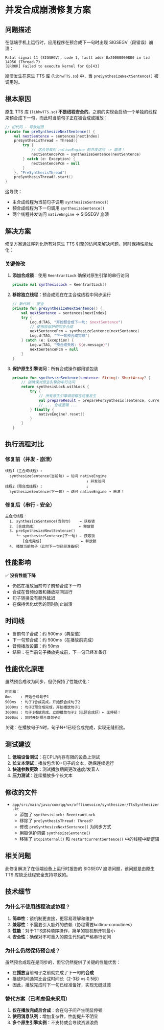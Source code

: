 # 并发合成崩溃修复方案

## 问题描述

在低端手机上运行时，应用程序在预合成下一句时出现 SIGSEGV（段错误）崩溃：

```
Fatal signal 11 (SIGSEGV), code 1, fault addr 0x20000000800 in tid 14956 (Thread-7)
[ERROR] Failed to execute kernel for Op[43]
```

崩溃发生在原生 TTS 库 (`libhwTTS.so`) 中，当 `preSynthesizeNextSentence()` 被调用时。

## 根本原因

原生 TTS 库 (`libhwTTS.so`) **不是线程安全的**。之前的实现会启动一个单独的线程来预合成下一句，而此时当前句子正在被合成或播放：

```kotlin
// 旧代码 - 导致崩溃
private fun preSynthesizeNextSentence() {
    val nextSentence = sentences[nextIndex]
    preSynthesisThread = Thread({
        try {
            // 这会导致对 nativeEngine 的并发访问 -> 崩溃！
            nextSentencePcm = synthesizeSentence(nextSentence)
        } catch (e: Exception) {
            nextSentencePcm = null
        }
    }, "PreSynthesisThread")
    preSynthesisThread?.start()
}
```

这导致：
- 主合成线程为当前句子调用 `synthesizeSentence()`
- 预合成线程为下一句调用 `synthesizeSentence()`
- 两个线程并发访问 `nativeEngine` → SIGSEGV 崩溃

## 解决方案

修复方案通过序列化所有对原生 TTS 引擎的访问来解决问题，同时保持性能优化：

### 关键修改

1. **添加合成锁**：使用 `ReentrantLock` 确保对原生引擎的串行访问
   ```kotlin
   private val synthesisLock = ReentrantLock()
   ```

2. **移除独立线程**：预合成现在在主合成线程中同步运行
   ```kotlin
   // 新代码 - 安全
   private fun preSynthesizeNextSentence() {
       val nextSentence = sentences[nextIndex]
       try {
           Log.d(TAG, "开始预合成下一句: $nextSentence")
           // 使用锁保护的同步合成
           nextSentencePcm = synthesizeSentence(nextSentence)
           Log.d(TAG, "下一句预合成完成")
       } catch (e: Exception) {
           Log.w(TAG, "预合成失败: ${e.message}")
           nextSentencePcm = null
       }
   }
   ```

3. **保护原生引擎访问**：所有合成操作都用锁包装
   ```kotlin
   private fun synthesizeSentence(sentence: String): ShortArray? {
       // 锁确保对原生引擎的串行访问
       return synthesisLock.withLock {
           try {
               // 所有原生引擎调用都在这里发生
               val prepareResult = prepareForSynthesis(sentence, currentSpeed, currentVolume)
               // ... 合成逻辑 ...
           } finally {
               nativeEngine?.reset()
           }
       }
   }
   ```

## 执行流程对比

### 修复前（并发 - 崩溃）
```
线程1（主合成线程）:
  synthesizeSentence(当前句) → 访问 nativeEngine
                                     ↓ 并发访问
线程2（预合成线程）:                    ↓
  synthesizeSentence(下一句) → 访问 nativeEngine → 崩溃！
```

### 修复后（串行 - 安全）
```
主合成线程：
  1. synthesizeSentence(当前句)    ← 获取锁
  2. [合成完成]                    ← 释放锁
  3. preSynthesizeNextSentence()
     └─ synthesizeSentence(下一句) ← 获取锁
        [合成完成]                  ← 释放锁
  4. 播放当前句子（此时下一句已经准备好）
```

## 性能影响

✅ **没有性能下降**
- 仍然在播放当前句子前预合成下一句
- 合成在音频设置和播放期间进行
- 句子转换没有额外延迟
- 在保持优化优势的同时防止崩溃

## 时间线

- 当前句子合成：约 500ms（典型值）
- 下一句预合成：约 500ms（在播放前完成）
- 音频播放设置：约 50ms
- 结果：在当前句子播放完成前，下一句已经准备好

## 性能优化原理

虽然预合成改为同步，但仍保持了性能优化：

```
时间轴：
0ms    : 开始合成句子1
500ms  : 句子1合成完成，开始预合成句子2
1000ms : 句子2预合成完成，开始播放句子1
3000ms : 句子1播放完成，立即播放句子2（已预合成好）← 无停顿！
3000ms : 同时开始预合成句子3
```

关键：在播放句子N时，句子N+1已经合成完成，实现无缝衔接。

## 测试建议

1. **低端设备测试**：在CPU/内存有限的设备上测试
2. **长文本测试**：播放包含10+句子的文本，确保连续运行
3. **快速参数更改**：测试播放期间更改速度/发音人
4. **压力测试**：连续播放多个长文本

## 修改的文件

- `app/src/main/java/com/qq/wx/offlinevoice/synthesizer/TtsSynthesizer.kt`
  - 添加了 `synthesisLock: ReentrantLock`
  - 移除了 `preSynthesisThread: Thread?`
  - 修改 `preSynthesizeNextSentence()` 为同步方式
  - 用锁保护包装 `synthesizeSentence()`
  - 移除了 `stopInternal()` 和 `restartCurrentSentence()` 中的线程中断逻辑

## 相关问题

此修复解决了在低端设备上运行时报告的 SIGSEGV 崩溃问题，该问题是由原生 TTS 库缺乏线程安全支持导致的。

## 技术细节

### 为什么不使用线程池或协程？

1. **简单性**：锁机制更直接，更容易理解和维护
2. **兼容性**：不需要引入额外的依赖（协程需要kotlinx-coroutines）
3. **性能**：对于TTS这种顺序操作，简单的锁机制开销最小
4. **安全性**：确保对不可重入的原生代码的严格串行访问

### 为什么仍然保持预合成？

虽然预合成现在是同步的，但它仍然提供了关键的性能优势：
- 在**播放**当前句子之前就完成了下一句的**合成**
- 播放时间通常比合成时间长（2-3秒 vs 0.5秒）
- 因此，播放完成时下一句已经准备好，实现无缝过渡

### 替代方案（已考虑但未采用）

1. **仅在播放完成后合成**：会在句子间产生明显停顿
2. **使用消息队列**：增加复杂性，性能提升不明显
3. **多个原生引擎实例**：不支持或会导致资源浪费
